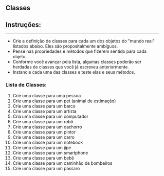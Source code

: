 ## Classes

## Instruções:

---

- Crie a definição de classes para cada um dos objetos do "mundo real" listados abaixo. Eles são propositalmente ambíguos.
- Pense nas propriedades e métodos que fizerem sentido para cada objeto.
- Conforme você avançar pela lista, algumas classes poderão ser herdadas de classes que você já escreveu anteriormente.
- Instancie cada uma das classes e teste elas e seus métodos.

### Lista de Classes:

1. Crie uma classe para uma pessoa
2. Crie uma classe para um pet (animal de estimação)
3. Crie uma classe para um barco
4. Crie uma classe para um artista
5. Cria uma classe para um computador
6. Crie uma classe para um robô
7. Crie uma classe para um cachorro
8. Crie uma classe para um pintor
9. Crie uma classe para um carro
10. Crie uma classe para um notebook
11. Crie uma classe para um jipe
12. Crie uma classe para um smartphone
13. Crie uma classe para um bebê
14. Crie uma classe para um caminhão de bombeiros
15. Crie uma classe para um pássaro
